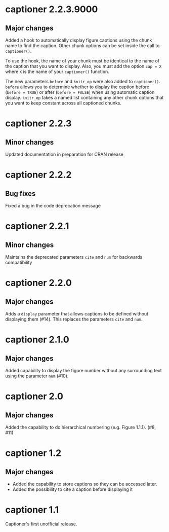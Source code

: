 # captioner 2.2.3.9000

## Major changes

Added a hook to automatically display figure captions using the chunk name
to find the caption.  Other chunk options can be set inside the call to
`captioner()`.

To use the hook, the name of your chunk must be identical to the name of the
caption that you want to display.  Also, you must add the option `cap = X`
where `X` is the name of your `captioner()` function.

The new parameters `before` and `knitr_op` were also added to `captioner()`.
`before` allows you to determine whether to display the caption before
(`before = TRUE`) or after (`before = FALSE`) when using automatic caption
display. `knitr_op` takes a named list containing any other chunk options that
you want to keep constant across all captioned chunks.

# captioner 2.2.3

## Minor changes

Updated documentation in preparation for CRAN release

# captioner 2.2.2

## Bug fixes

Fixed a bug in the code deprecation message

# captioner 2.2.1

## Minor changes

Maintains the deprecated parameters `cite` and `num` for backwards compatibility

# captioner 2.2.0

## Major changes

Adds a `display` parameter that allows captions to be defined without displaying them (#14).  This replaces the parameters `cite` and `num`.

# captioner 2.1.0

## Major changes

Added capability to display the figure number without any surrounding text using the parameter `num` (#10).

# captioner 2.0

## Major changes

Added the capability to do hierarchical numbering (e.g. Figure 1.1.1). (#8, #11)

# captioner 1.2

## Major changes

* Added the capability to store captions so they can be accessed later.
* Added the possibility to cite a caption before displaying it

# captioner 1.1

Captioner's first unofficial release.